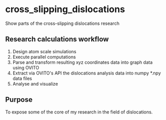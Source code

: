 # cross_slipping_dislocations
Show parts of the cross-slipping dislocations research

## Research calculations workflow
1. Design atom scale simulations
2. Execute parallel computations
3. Parse and transform resulting xyz coordinates data into graph data using OVITO
4. Extract via OVITO's API the dislocations analysis data into numpy *.npy data files
5. Analyse and visualize

## Purpose
To expose some of the core of my research in the field of dislocations.
